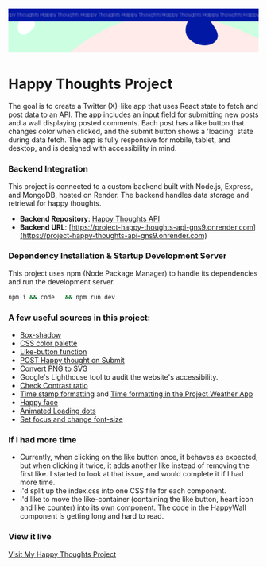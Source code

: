 <h1 align="center">
  <a href="">
    <img src="/src/assets/happy-thoughts.svg" alt="Project Banner Image">
  </a>
</h1>

# Happy Thoughts Project

The goal is to create a Twitter (X)-like app that uses React state to fetch and post data to an API. The app includes an input field for submitting new posts and a wall displaying posted comments. Each post has a like button that changes color when clicked, and the submit button shows a 'loading' state during data fetch. The app is fully responsive for mobile, tablet, and desktop, and is designed with accessibility in mind.

### Backend Integration

This project is connected to a custom backend built with Node.js, Express, and MongoDB, hosted on Render. The backend handles data storage and retrieval for happy thoughts.

- **Backend Repository**: [Happy Thoughts API](https://github.com/joheri1/project-happy-thoughts-api)
- **Backend URL**: [https://project-happy-thoughts-api-gns9.onrender.com](https://project-happy-thoughts-api-gns9.onrender.com)

### Dependency Installation & Startup Development Server

This project uses npm (Node Package Manager) to handle its dependencies and run the development server.

```bash
npm i && code . && npm run dev
```

### A few useful sources in this project:
- [Box-shadow](https://www.w3schools.com/cssref/tryit.php?filename=trycss3_box-shadow)
- [CSS color palette](https://palettes.shecodes.io/palettes/1313#palette)
- [Like-button function](https://stackoverflowteams.com/c/technigo/questions/3669)
- [POST Happy thought on Submit](https://stackoverflowteams.com/c/technigo/questions/939)
- [Convert PNG to SVG](https://convertio.co/png-svg/)
- Google's Lighthouse tool to audit the website's accessibility. 
- [Check Contrast ratio](https://webaim.org/resources/contrastchecker/) 
- [Time stamp formatting](https://www.w3schools.com/jsref/jsref_tolocalestring.asp) and [Time formatting in the Project Weather App](https://github.com/joheri1/project-weather-app/)
- [Happy face](https://emojicombos.com/monospaced-font)
- [Animated Loading dots](https://css-loaders.com/dots/)
- [Set focus and change font-size](https://stackoverflow.com/questions/2989263/disable-auto-zoom-in-input-text-tag-safari-on-iphone)

### If I had more time
- Currently, when clicking on the like button once, it behaves as expected, but when clicking it twice, it adds another like instead of removing the first like. I started to look at that issue, and would complete it if I had more time.
- I'd split up the index.css into one CSS file for each component. 
- I'd like to move the like-container (containing the like button, heart icon and like counter) into its own component. The code in the HappyWall component is getting long and hard to read. 

### View it live

[Visit My Happy Thoughts Project](https://project-happy-thoughts-x.netlify.app/)
